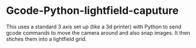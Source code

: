 # Gcode-Python-lightfield-caputure
This uses a standard 3 axis set up (like a 3d printer) with Python to send gcode commands to move the camera around and also snap images. It then stiches them into a lightfield grid.

